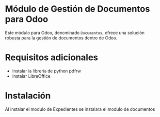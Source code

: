 # Módulo de Gestión de Documentos para Odoo

Este módulo para Odoo, denominado `Documentos`, ofrece una solución robusta para la gestión de documentos dentro de Odoo.

# Requisitos adicionales

- Instalar la libreria de python pdfrw
- Instalar LibreOffice

# Instalación

Al instalar el modulo de Expedientes se instalara el modulo de documentos
